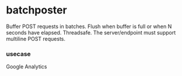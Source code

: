# batchposter
Buffer POST requests in batches. Flush when buffer is full or when N seconds have elapsed. Threadsafe.
The server/endpoint must support multiline POST requests.

### usecase
Google Analytics
